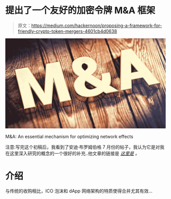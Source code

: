 # 提出了一个友好的加密令牌 M&A 框架

> 原文：<https://medium.com/hackernoon/proposing-a-framework-for-friendly-crypto-token-mergers-4601cb4d0638>

![](img/d9e12d1605f9b95569f5f828f7bc562d.png)

M&A: An essential mechanism for optimizing network effects

注意:写完这个初稿后，我看到了安迪·布罗姆伯格 7 月份的帖子，我认为它是对我在这里深入研究的概念的一个很好的补充..他文章的链接是 [*这里是*](/@andy_bromberg/paying-to-be-bought-a-token-network-acquisition-blueprint-a3e47d59b134) *。*

# 介绍

与传统的收购相比，ICO 泡沫和 dApp 网络架构的特质使得合并尤其有效…